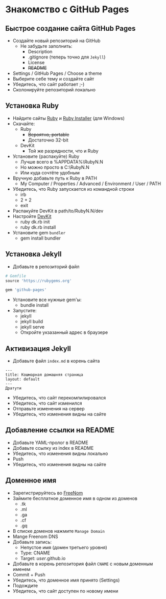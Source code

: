 # Знакомство с GitHub Pages

## Быстрое создание сайта GitHub Pages

- Создайте новый репозиторий на GitHub
    * Не забудьте заполнить:
        + Description
        + .gitignore (теперь точно для `Jekyll`)
        + License
        + ~~README~~
- Settings / GitHub Pages / Choose a theme
- Выберите себе тему и создайте сайт
- Убедитесь, что сайт работает ;-)
- Сколонируйте репозиторий локально

## Установка Ruby

- Найдите сайты [Ruby][] и [Ruby Installer][] (для Windows)
- Скачайте:
    + Ruby 
        * ~~Вероятно, portable~~
        * Достаточно 32-bit
    + DevKit
        * Той же разрядности, что и Ruby
- Установите (распакуйте) Ruby
    + Лучше всего в %APPDATA%\RubyN.N
    + Но можно просто в C:\RubyN.N
    + Или куда сочтёте удобным
- Вручную добавьте путь к Ruby в PATH
    + My Computer / Properties / Advanced / Environment / User / PATH
- Убедитесь, что Ruby запускается из командной строки
    + irb
    + 2 + 2
    + exit
- Распакуйте DevKit в path/to/RubyN.N/dev
- Настройте [DevKit][DevKit.wiki]
    + ruby dk.rb init
    + ruby dk.rb install
- Установите gem `bundler`
    + gem install bundler

## Установка Jekyll 

- Добавьте в репозиторий файл
```ruby
# Gemfile
source 'https://rubygems.org'

gem 'github-pages'
```
- Установите все нужные gem'ы:
    + bundle install
- Запустите:
    + jekyll
    + jekyll build
    + jekyll serve
    + Откройте укзазанный адрес в браузере

## Активизация Jekyll

- Добавьте файл `index.md` в корень сайта
```
---
title: Кошмарная домашняя страница
layout: default
---
Дратути
```
- Убедитесь, что сайт перекомпилировался
- Убедитесь, что сайт изменился
- Отправьте изменения на сервер
- Убедитесь, что изменения видны на сайте

## Добавление ссылки на README

- Добавьте YAML-пролог в README
- Добавьте ссылку из index в README
- Убедитесь, что изменения видны локально
- Push
- Убедитесь, что изменения видны на сайте

## Доменное имя

- Зарегистрируйтесь во [FreeNom][]
- Займите бесплатное доменное имя в одном из доменов
    + .tk
    + .ml
    + .ga
    + .cf
    + .gq
- В списке доменов нажмите `Manage Domain`
- Mange Freenom DNS
- Добавьте запись:
    + Непустое имя (домен третьего уровня) 
    + Type: CNAME
    + Target: *user*.github.io
- Добавьте в корень репозитория файл `CNAME` с новым доменным именем
- Commit + Push
- Убедитесь, что доменное имя принято (Settings)
- Подождите
- Убедитесь, что сайт доступен по новому имени

[Ruby]: https://www.ruby-lang.org/
[Ruby Installer]: https://rubyinstaller.org/
[DevKit.wiki]: https://github.com/oneclick/rubyinstaller/wiki/Development-Kit
[FreeNom]: http://www.dot.tk/
